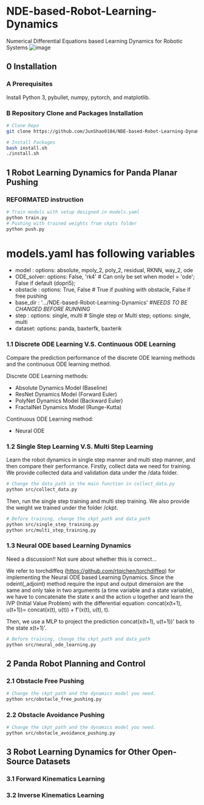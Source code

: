 # NDE-based-Robot-Learning-Dynamics
Numerical Differential Equations based Learning Dynamics for Robotic Systems
![image](https://github.com/JunShao0104/NDE-based-Robot-Learning-Dynamics/blob/main/fig/obstacle_avoidance_pushing_visualization.gif)

## 0 Installation
### A Prerequisites
Install Python 3, pybullet, numpy, pytorch, and matplotlib.

### B Repository Clone and Packages Installation
```bash
# Clone Repo
git clone https://github.com/JunShao0104/NDE-based-Robot-Learning-Dynamics.git

# Install Packages
bash install.sh
./install.sh
```

## 1 Robot Learning Dynamics for Panda Planar Pushing

### REFORMATED instruction
```bash
# Train models with setup designed in models.yaml
python train.py
# Pushing with trained weights from ckpts folder
python push.py
```
# models.yaml has following variables
- model : options: absolute, mpoly_2, poly_2, residual, RKNN, way_2, ode
- ODE_solver: options: False, 'rk4' # Can only be set when model = 'ode'; False if default (dopri5); 
- obstacle : options: True, False # True if pushing with obstacle, False if free pushing
- base_dir : '.../NDE-based-Robot-Learning-Dynamics' #*NEEDS TO BE CHANGED BEFORE RUNNING*
- step : options: single, multi      # Single step or Multi step; options: single, multi
- dataset: options: panda, baxterfk, baxterik

### 1.1 Discrete ODE Learning V.S. Continuous ODE Learning
Compare the prediction performance of the discrete ODE learning methods and the continuous ODE learning method.

Discrete ODE Learning methods:
- Absolute Dynamics Model (Baseline)
- ResNet Dynamics Model (Forward Euler)
- PolyNet Dynamics Model (Backward Euler)
- FractalNet Dynamics Model (Runge-Kutta)

Continuous ODE Learning method:
- Neural ODE    

### 1.2 Single Step Learning V.S. Multi Step Learning
Learn the robot dynamics in single step manner and multi step manner, and then compare their performance.
Firstly, collect data we need for training. We provide collected data and validation data under the /data folder.
```bash
# Change the data_path in the main function in collect_data.py
python src/collect_data.py
```
 Then, run the single step training and multi step training. We also provide the weight we trained under the folder /ckpt.
 ```bash
# Before training, change the ckpt_path and data_path
python src/single_step_training.py
python src/multi_step_training.py
 ```
 
### 1.3 Neural ODE based Learning Dynamics
Need a discussion!! Not sure about whether this is correct...

We refer to torchdiffeq (https://github.com/rtqichen/torchdiffeq) for implementing the Neural ODE based Learning Dynamics. Since the odeint(_adjoint) method require the input and output dimension are the same and only take in two arguments (a time variable and a state variable), we have to concatenate the state x and the action u together and learn the IVP (Initial Value Problem) with the differential equation: concat(x(t+1), u(t+1))= concat(x(t), u(t)) + f'(x(t), u(t), t).

Then, we use a MLP to project the prediction concat(x(t+1), u(t+1))' back to the state x(t+1)'.
```bash
# Before training, change the ckpt_path and data_path
python src/neural_ode_learning.py
```


## 2 Panda Robot Planning and Control
### 2.1 Obstacle Free Pushing
```bash
# Change the ckpt_path and the dynamics model you need.
python src/obstacle_free_pushing.py
```

### 2.2 Obstacle Avoidance Pushing
```bash
# Change the ckpt_path and the dynamics model you need.
python src/obstacle_avoidance_pushing.py
```

## 3 Robot Learning Dynamics for Other Open-Source Datasets
### 3.1 Forward Kinematics Learning


### 3.2 Inverse Kinematics Learning
